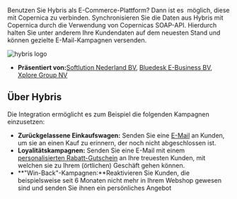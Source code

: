 Benutzen Sie Hybris als E-Commerce-Plattform? Dann ist es  möglich,
diese mit Copernica zu verbinden. Synchronisieren Sie die Daten aus
Hybris mit Copernica durch die Verwendung von Copernicas SOAP-API.
Hierdurch halten Sie unter anderem Ihre Kundendaten auf dem neuesten
Stand und können gezielte E-Mail-Kampagnen versenden.

![hybris logo](Copernicacom/hybris-logo.png)

-   **Präsentiert von:**[Softlution Nederland
    BV](http://www.copernica.com/nl/partners/profile/4536494), [Bluedesk
    E-Business
    BV](http://www.copernica.com/nl/partners/profile/4537956), [Xplore
    Group NV](http://www.copernica.com/nl/partners/profile/7000117)

Über Hybris
-----------

Die Integration ermöglicht es zum Beispiel die folgenden Kampagnen
einzusetzen:

-   **Zurückgelassene Einkaufswagen:** Senden Sie eine
    [E-Mail](http://www.copernica.com/de/funktionen/e-mailings "E-mailing")
    an Kunden, um sie an einen Kauf zu erinnern, der noch nicht
    abgeschlossen ist.
-   **Loyalitätskampagnen:** Senden Sie eine E-Mail mit einem
    [personalisierten
    Rabatt-Gutschein](http://www.copernica.com/de/funktionen/e-mailings/e-mailings-gestalten "personalisierten Rabatt-Gutschein")
    an Ihre treuesten Kunden, mit welchen sie zu Ihrem (örtlichen)
    Geschäft gehen können.
-   **"Win-Back"-Kampagnen:**Reaktivieren Sie Kunden, die beispielsweise
    seit 6 Monaten nicht mehr in Ihrem Webshop gewesen sind und senden
    Sie ihnen ein persönliches Angebot

